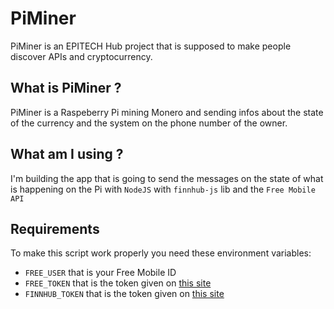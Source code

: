 # PiMiner

PiMiner is an EPITECH Hub project that is supposed to make people discover APIs and
cryptocurrency.

## What is PiMiner ?

PiMiner is a Raspeberry Pi mining Monero and sending infos about the state of the currency
and the system on the phone number of the owner.

## What am I using ?

I'm building the app that is going to send the messages on the state of what is happening on the Pi
with `NodeJS` with `finnhub-js` lib and the `Free Mobile API`

## Requirements

To make this script work properly you need these environment variables:
- `FREE_USER` that is your Free Mobile ID
- `FREE_TOKEN` that is the token given on [this site](https://mobile.free.fr/account/)
- `FINNHUB_TOKEN` that is the token given on [this site](https://finnhub.io/dashboard)